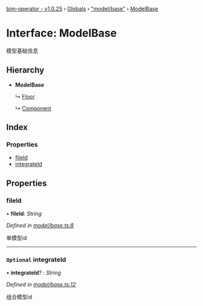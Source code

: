 [bim-operator - v1.0.25](../README.md) › [Globals](../globals.md) › ["model/base"](../modules/_model_base_.md) › [ModelBase](_model_base_.modelbase.md)

# Interface: ModelBase

模型基础信息

## Hierarchy

* **ModelBase**

  ↳ [Floor](_model_floor_.floor.md)

  ↳ [Component](_model_component_.component.md)

## Index

### Properties

* [fileId](_model_base_.modelbase.md#fileid)
* [integrateId](_model_base_.modelbase.md#optional-integrateid)

## Properties

###  fileId

• **fileId**: *String*

*Defined in [model/base.ts:8](https://github.com/youkaisteve/bim-operator/blob/87779d0/src/model/base.ts#L8)*

单模型id

___

### `Optional` integrateId

• **integrateId**? : *String*

*Defined in [model/base.ts:12](https://github.com/youkaisteve/bim-operator/blob/87779d0/src/model/base.ts#L12)*

组合模型id

